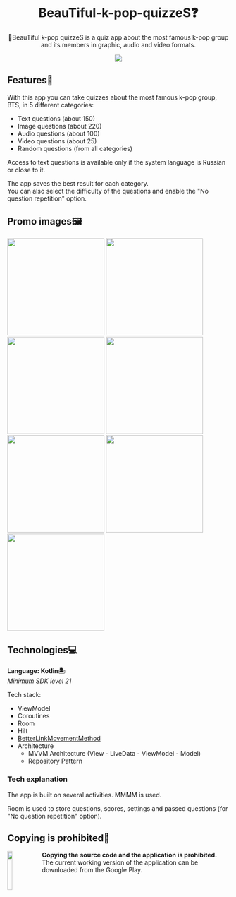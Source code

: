 <h1 align="center">BeauTiful-k-pop-quizzeS❓</h1>

<p align="center">  
  🎤BeauTiful k-pop quizzeS is a quiz app about the most famous k-pop group and its members in graphic, audio and video formats.
</p>

<p align="center">
  <img src="https://user-images.githubusercontent.com/62091531/214564391-d80cf645-7f7c-4650-a15e-3f3489ab59a4.png"/>
</p>


## Features🕺

With this app you can take quizzes about the most famous k-pop group, BTS, in 5 different categories:
- Text questions (about 150)
- Image questions (about 220)
- Audio questions (about 100)
- Video questions (about 25)
- Random questions (from all categories)

Access to text questions is available only if the system language is Russian or close to it.  

The app saves the best result for each category.  
You can also select the difficulty of the questions and enable the "No question repetition" option.

## Promo images🖼

<p float="center">
  <img width="220" src="https://user-images.githubusercontent.com/62091531/214565552-f2a5c52a-ab93-4da9-87a9-9bc5329db092.png"/>
  <img width="220" src="https://user-images.githubusercontent.com/62091531/214565795-cef39312-c5f4-46d1-9975-81b7b78fb355.png"/>
  <img width="220" src="https://user-images.githubusercontent.com/62091531/214565560-f3fad99c-f69e-449a-8b40-f2f7edf827ff.png"/>
  <img width="220" src="https://user-images.githubusercontent.com/62091531/214565575-7701b205-94ab-4cfc-8d2f-b15a7272d44e.png"/>
  <img width="220" src="https://user-images.githubusercontent.com/62091531/214565596-3fa86898-57cd-4a67-ba7c-3ba7de6ffdbd.png"/>
  <img width="220" src="https://user-images.githubusercontent.com/62091531/214565614-ec505f3a-6657-4103-adab-ca8c47840124.png"/>
  <img width="220" src="https://user-images.githubusercontent.com/62091531/214565625-1170ed97-7d5a-44f8-a0d2-f436935d81e8.png"/>
</p>

## Technologies💻

**Language: Kotlin🏝**  
*Minimum SDK level 21*

Tech stack:
- ViewModel
- Coroutines
- Room
- Hilt
- [BetterLinkMovementMethod](https://github.com/saket/Better-Link-Movement-Method)
- Architecture
    - MVVM Architecture (View - LiveData - ViewModel - Model)
    - Repository Pattern
  
### Tech explanation

The app is built on several activities. MММM is used.

Room is used to store questions, scores, settings and passed questions (for "No question repetition" option).
  
## Copying is prohibited🚫
[<img src="https://user-images.githubusercontent.com/62091531/212752612-c556935e-e573-45d7-9bec-36dc967d432f.png" target="_blank" align="left" width="15%"/>](https://play.google.com/store/apps/details?id=com.justcircleprod.beautifulkpopquizzes)

**Copying the source code and the application is prohibited.**  
The current working version of the application can be downloaded from the Google Play.
